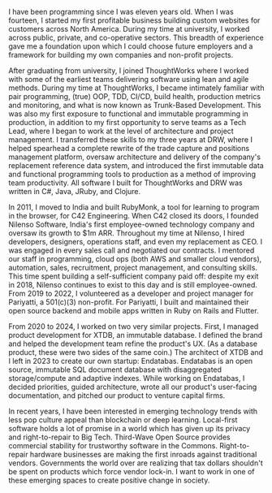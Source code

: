 
I have been programming since I was eleven years old.
When I was fourteen, I started my first profitable business building custom websites for customers across North America.
During my time at university, I worked across public, private, and co-operative sectors.
This breadth of experience gave me a foundation upon which I could choose future employers and a framework for building
my own companies and non-profit projects.

After graduating from university, I joined ThoughtWorks where I worked with some of the earliest teams delivering software
using lean and agile methods.
During my time at ThoughtWorks, I became intimately familiar with pair programming, (true) OOP, TDD, CI/CD,
build health, production metrics and monitoring, and what is now known as Trunk-Based Development.
This was also my first exposure to functional and immutable programming in production, in addition to my first opportunity
to serve teams as a Tech Lead, where I began to work at the level of architecture and project management.
I transferred these skills to my three years at DRW, where I helped spearhead a complete rewrite of the trade capture and
positions management platform, oversaw architecture and delivery of the company's replacement reference data system, and
introduced the first immutable data and functional programming tools to production as a method of improving team productivity.
All software I built for ThoughtWorks and DRW was written in C#, Java, JRuby, and Clojure.

In 2011, I moved to India and built RubyMonk, a tool for learning to program in the browser, for C42 Engineering.
When C42 closed its doors, I founded Nilenso Software, India's first employee-owned technology company and oversaw its
growth to $1m ARR.
Throughout my time at Nilenso, I hired developers, designers, operations staff, and even my replacement as CEO.
I was engaged in every sales call and negotiated our contracts.
I mentored our staff in programming, cloud ops (both AWS and smaller cloud vendors), automation, sales, recruitment,
project management, and consulting skills.
This time spent building a self-sufficient company paid off:
despite my exit in 2018, Nilenso continues to exist to this day and is still employee-owned.
From 2019 to 2022, I volunteered as a developer and project manager for Pariyatti, a 501(c)(3) non-profit.
For Pariyatti, I built and maintained their open source backend and mobile apps written in Ruby on Rails and Flutter.

From 2020 to 2024, I worked on two very similar projects.
First, I managed product development for XTDB, an immutable database.
I defined the brand and helped the development team refine the product's UX.
(As a database product, these were two sides of the same coin.)
The architect of XTDB and I left in 2023 to create our own startup: Endatabas.
Endatabas is an open source, immutable SQL document database with disaggregated storage/compute and adaptive indexes.
While working on Endatabas, I decided priorities, guided architecture, wrote all our product's user-facing documentation,
and pitched our product to venture capital firms.

In recent years, I have been interested in emerging technology trends with less pop culture appeal than blockchain or
deep learning.
Local-first software holds a lot of promise in a world which has given up its privacy and right-to-repair to Big Tech.
Third-Wave Open Source provides commercial stability for trustworthy software in the Commons.
Right-to-repair hardware businesses are making the first inroads against traditional vendors.
Governments the world over are realizing that tax dollars shouldn't be spent on products which force vendor lock-in.
I want to work in one of these emerging spaces to create positive change in society.
